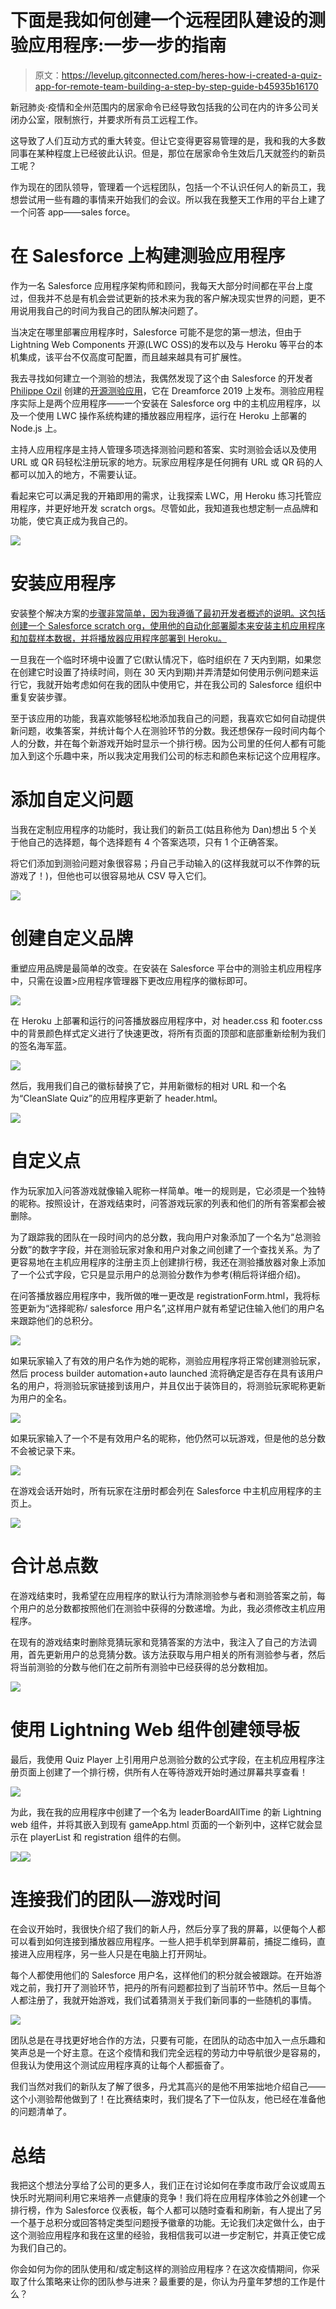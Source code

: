 # 下面是我如何创建一个远程团队建设的测验应用程序:一步一步的指南

> 原文：<https://levelup.gitconnected.com/heres-how-i-created-a-quiz-app-for-remote-team-building-a-step-by-step-guide-b45935b16170>

新冠肺炎·疫情和全州范围内的居家命令已经导致包括我的公司在内的许多公司关闭办公室，限制旅行，并要求所有员工远程工作。

这导致了人们互动方式的重大转变。但让它变得更容易管理的是，我和我的大多数同事在某种程度上已经彼此认识。但是，那位在居家命令生效后几天就签约的新员工呢？

作为现在的团队领导，管理着一个远程团队，包括一个不认识任何人的新员工，我想尝试用一些有趣的事情来开始我们的会议。所以我在我整天工作用的平台上建了一个问答 app——sales force。

# 在 Salesforce 上构建测验应用程序

作为一名 Salesforce 应用程序架构师和顾问，我每天大部分时间都在平台上度过，但我并不总是有机会尝试更新的技术来为我的客户解决现实世界的问题，更不用说用我自己的时间为我自己的团队解决问题了。

当决定在哪里部署应用程序时，Salesforce 可能不是您的第一想法，但由于 Lightning Web Components 开源(LWC OSS)的发布以及与 Heroku 等平台的本机集成，该平台不仅高度可配置，而且越来越具有可扩展性。

我去寻找如何建立一个测验的想法，我偶然发现了这个由 Salesforce 的开发者 [Philippe Ozil](https://github.com/pozil?ref=hackernoon.com) 创建的[开源测验应用](https://developer.salesforce.com/blogs/2020/01/introducing-a-multiplayer-quiz-app-built-on-salesforce-technology.html?ref=hackernoon.com)，它在 Dreamforce 2019 上发布。测验应用程序实际上是两个应用程序——一个安装在 Salesforce org 中的主机应用程序，以及一个使用 LWC 操作系统构建的播放器应用程序，运行在 Heroku 上部署的 Node.js 上。

主持人应用程序是主持人管理多项选择测验问题和答案、实时测验会话以及使用 URL 或 QR 码轻松注册玩家的地方。玩家应用程序是任何拥有 URL 或 QR 码的人都可以加入的地方，不需要认证。

看起来它可以满足我的开箱即用的需求，让我探索 LWC，用 Heroku 练习托管应用程序，并更好地开发 scratch orgs。尽管如此，我知道我也想定制一点品牌和功能，使它真正成为我自己的。

![](img/d845c1c8c6c0bf05bdff4fab8ecdba27.png)

# 安装应用程序

安装整个解决方案的[步骤非常简单，因为我遵循了最初开发者概述的说明。这包括创建一个 Salesforce scratch org，使用他的自动化部署脚本来安装主机应用程序和加载样本数据，并将播放器应用程序部署到 Heroku。](https://github.com/pozil/quiz-host-app?ref=hackernoon.com)

一旦我在一个临时环境中设置了它(默认情况下，临时组织在 7 天内到期，如果您在创建它时设置了持续时间，则在 30 天内到期)并弄清楚如何使用示例问题来运行它，我就开始考虑如何在我的团队中使用它，并在我公司的 Salesforce 组织中重复安装步骤。

至于该应用的功能，我喜欢能够轻松地添加我自己的问题，我喜欢它如何自动提供新问题，收集答案，并统计每个人在测验环节的分数。我还想保存一段时间内每个人的分数，并在每个新游戏开始时显示一个排行榜。因为公司里的任何人都有可能加入到这个乐趣中来，所以我决定用我们公司的标志和颜色来标记这个应用程序。

# 添加自定义问题

当我在定制应用程序的功能时，我让我们的新员工(姑且称他为 Dan)想出 5 个关于他自己的选择题，每个选择题有 4 个答案选项，只有 1 个正确答案。

将它们添加到测验问题对象很容易；丹自己手动输入的(这样我就可以不作弊的玩游戏了！)，但他也可以很容易地从 CSV 导入它们。

![](img/aaae00a833aa96384ef8578b91a0854a.png)

# 创建自定义品牌

重塑应用品牌是最简单的改变。在安装在 Salesforce 平台中的测验主机应用程序中，只需在设置>应用程序管理器下更改应用程序的徽标即可。

![](img/2db038790531692b7f1ddb2419e4fec9.png)

在 Heroku 上部署和运行的问答播放器应用程序中，对 header.css 和 footer.css 中的背景颜色样式定义进行了快速更改，将所有页面的顶部和底部重新绘制为我们的签名海军蓝。

![](img/5e469ed74ffabcc406e4c2b6d464b94f.png)

然后，我用我们自己的徽标替换了它，并用新徽标的相对 URL 和一个名为“CleanSlate Quiz”的应用程序更新了 header.html。

![](img/477ae6e28a6d557f16ee046291168456.png)

# 自定义点

作为玩家加入问答游戏就像输入昵称一样简单。唯一的规则是，它必须是一个独特的昵称。按照设计，在游戏结束时，问答游戏玩家的列表和他们的所有答案都会被删除。

为了跟踪我的团队在一段时间内的总分数，我向用户对象添加了一个名为“总测验分数”的数字字段，并在测验玩家对象和用户对象之间创建了一个查找关系。为了更容易地在主机应用程序的注册主页上创建排行榜，我还在测验播放器对象上添加了一个公式字段，它只是显示用户的总测验分数作为参考(稍后将详细介绍)。

在问答播放器应用程序中，我所做的唯一更改是 registrationForm.html，我将标签更新为“选择昵称/ salesforce 用户名”,这样用户就有希望记住输入他们的用户名来跟踪他们的总积分。

![](img/3cb801832840c96c3763cf8c3e82cb3e.png)

如果玩家输入了有效的用户名作为她的昵称，测验应用程序将正常创建测验玩家，然后 process builder automation+auto launched 流将确定是否存在具有该用户名的用户，将测验玩家链接到该用户，并且仅出于装饰目的，将测验玩家昵称更新为用户的全名。

![](img/61ca71cd7f3205dbae654f8998ab4e49.png)

如果玩家输入了一个不是有效用户名的昵称，他仍然可以玩游戏，但是他的总分数不会被记录下来。

![](img/c11735437ca86e009977e4616274c308.png)

在游戏会话开始时，所有玩家在注册时都会列在 Salesforce 中主机应用程序的主页上。

![](img/44d4b6bb972125fe91f600dfc9176c98.png)

# 合计总点数

在游戏结束时，我希望在应用程序的默认行为清除测验参与者和测验答案之前，每个用户的总分数都按照他们在测验中获得的分数递增。为此，我必须修改主机应用程序。

在现有的游戏结束时删除竞猜玩家和竞猜答案的方法中，我注入了自己的方法调用，首先更新用户的总竞猜分数。该方法获取与用户相关的所有测验参与者，然后将当前测验的分数与他们在之前所有测验中已经获得的总分数相加。

![](img/2a211323343cc0a495a3227c0727245f.png)

# 使用 Lightning Web 组件创建领导板

最后，我使用 Quiz Player 上引用用户总测验分数的公式字段，在主机应用程序注册页面上创建了一个排行榜，供所有人在等待游戏开始时通过屏幕共享查看！

![](img/84cc89c3cb3e23a9bd65df449d778c94.png)

为此，我在我的应用程序中创建了一个名为 leaderBoardAllTime 的新 Lightning web 组件，并将其嵌入到现有 gameApp.html 页面的一个新列中，这样它就会显示在 playerList 和 registration 组件的右侧。

![](img/c5c43dd199c282d9b4db893b6ab1e9c2.png)![](img/298166afe1735f1190f4026436fcefb2.png)

# 连接我们的团队—游戏时间

在会议开始时，我很快介绍了我们的新人丹，然后分享了我的屏幕，以便每个人都可以看到如何连接到播放器应用程序。一些人把手机举到屏幕前，捕捉二维码，直接进入应用程序，另一些人只是在电脑上打开网址。

每个人都使用他们的 Salesforce 用户名，这样他们的积分就会被跟踪。在开始游戏之前，我打开了测验环节，把丹的所有问题都拉到了当前环节中。然后一旦每个人都注册了，我就开始游戏，我们试着猜测关于我们新同事的一些随机的事情。

![](img/8aec6ef99008077f016732b66b0f61ed.png)

团队总是在寻找更好地合作的方法，只要有可能，在团队的动态中加入一点乐趣和笑声总是一个好主意。在这个疫情和我们完全远程的劳动力中导航很少是容易的，但我认为使用这个测试应用程序真的让每个人都振奋了。

我们当然对我们的新队友了解了很多，丹尤其高兴的是他不用笨拙地介绍自己——这个小测验帮他做到了！在比赛结束时，我们提名了下一位队友，他已经在准备他的问题清单了。

# 总结

我把这个想法分享给了公司的更多人，我们正在讨论如何在季度市政厅会议或周五快乐时光期间利用它来培养一点健康的竞争！我们将在应用程序体验之外创建一个排行榜，作为 Salesforce 仪表板，每个人都可以随时查看和刷新，有人提出了另一个基于总积分或回答特定类型问题授予徽章的功能。无论我们决定做什么，由于这个测验应用程序和我在这里的经验，我相信我可以进一步定制它，并真正使它成为我们自己的。

你会如何为你的团队使用和/或定制这样的测验应用程序？在这次疫情期间，你采取了什么策略来让你的团队参与进来？最重要的是，你认为丹童年梦想的工作是什么？